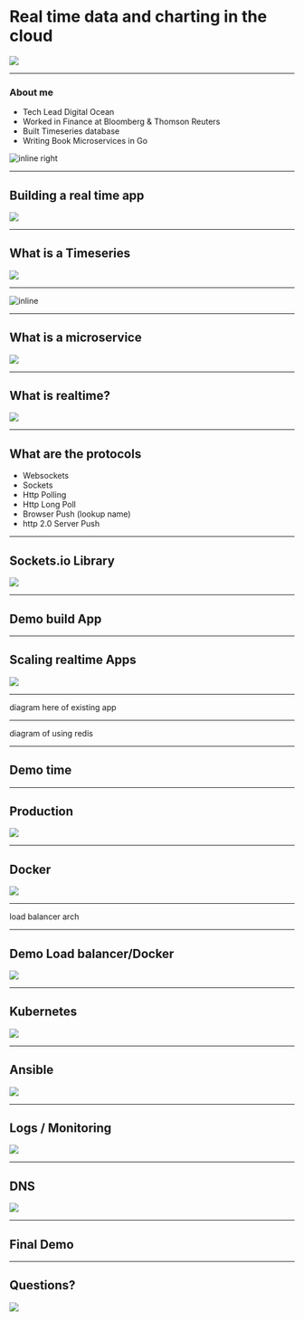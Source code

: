 # Real time data and charting in the cloud
![](mountain.jpg)

---

### About me

- Tech Lead Digital Ocean
- Worked in Finance at Bloomberg & Thomson Reuters
- Built Timeseries database
- Writing Book Microservices in Go

<!-- ![inline](book.png) -->
![inline right](digital_ocean_logo.png)

---

## Building a real time app
![](boat_sunrise.jpg)

---

## What is a Timeseries
![](rain.jpg)

---

![inline](example-stock.png)

---

## What is a microservice
![](thai_boat.jpg)



---

## What is realtime?
![](sunrise.jpg)

---

## What are the protocols

- Websockets
- Sockets
- Http Polling
- Http Long Poll
- Browser Push (lookup name)
- http 2.0 Server Push

---

## Sockets.io Library
![](shoes.png)

---

## Demo build App

<!-- 
initial Node.JS Application
	show demo_server1.js
	index.html
-->
<!--
---


## Deploy on droplet

---
-->

---
<!-- spin up DO droplet  -->	


## Scaling realtime Apps
![](sunrise2.jpg)

---

diagram here of existing app


---

diagram of using redis


---

## Demo time

<!-- spin up one click redis, one droplet for emitter -->


---

## Production
![](mountain2.jpg)

---


## Docker
![](kite.jpg)

---

load balancer arch

---

## Demo Load balancer/Docker
![](bricks_windows.jpg)

---

## Kubernetes
![](jump.jpg)

<!-- arch? -->

---

## Ansible
![](rain.jpg)

---

## Logs / Monitoring
![](bricks1.jpg)

---

## DNS
![](shoes.png)

---

## Final Demo

---

##  Questions?
![](jump2.jpg)

<!--
![inline right 90%](digital_ocean_logo.png)
-->
<!-- todo add DigitalOcean Image -->


<!-- mobile resize? --> 